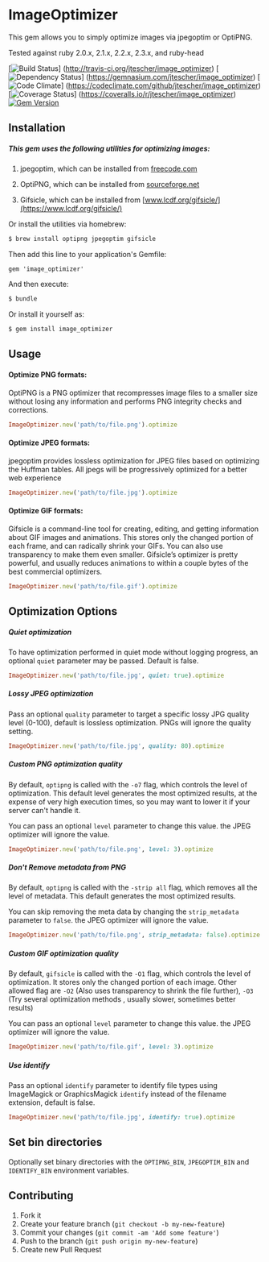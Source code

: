 # ImageOptimizer

This gem allows you to simply optimize images via jpegoptim or OptiPNG.

Tested against ruby 2.0.x, 2.1.x, 2.2.x, 2.3.x, and ruby-head

[![Build Status](https://secure.travis-ci.org/jtescher/image_optimizer.png)]
(http://travis-ci.org/jtescher/image_optimizer)
[![Dependency Status](https://gemnasium.com/jtescher/image_optimizer.png)]
(https://gemnasium.com/jtescher/image_optimizer)
[![Code Climate](https://codeclimate.com/github/jtescher/image_optimizer.png)]
(https://codeclimate.com/github/jtescher/image_optimizer)
[![Coverage Status](https://coveralls.io/repos/jtescher/image_optimizer/badge.png)]
(https://coveralls.io/r/jtescher/image_optimizer)
[![Gem Version](https://badge.fury.io/rb/image_optimizer.png)](http://badge.fury.io/rb/image_optimizer)

## Installation

##### This gem uses the following utilities for optimizing images:

1. jpegoptim, which can be installed from [freecode.com](http://freecode.com/projects/jpegoptim)

2. OptiPNG, which can be installed from [sourceforge.net](http://optipng.sourceforge.net/)

3. Gifsicle, which can be installed from [www.lcdf.org/gifsicle/](https://www.lcdf.org/gifsicle/)

Or install the utilities via homebrew:

```bash
$ brew install optipng jpegoptim gifsicle
```

Then add this line to your application's Gemfile:

    gem 'image_optimizer'

And then execute:

```bash
$ bundle
```   

Or install it yourself as:
```bash
$ gem install image_optimizer
```

## Usage

#### Optimize PNG formats:

OptiPNG is a PNG optimizer that recompresses image files to a smaller size without losing any information and
performs PNG integrity checks and corrections.

```ruby
ImageOptimizer.new('path/to/file.png').optimize
```

#### Optimize JPEG formats:

jpegoptim provides lossless optimization for JPEG files based on optimizing the Huffman tables.
All jpegs will be progressively optimized for a better web experience

```ruby
ImageOptimizer.new('path/to/file.jpg').optimize
```

#### Optimize GIF formats:

Gifsicle is a command-line tool for creating, editing, and getting information about GIF images and animations. This stores only the changed portion of each frame, and can radically shrink your GIFs. You can also use transparency to make them even smaller. Gifsicle’s optimizer is pretty powerful, and usually reduces animations to within a couple bytes of the best commercial optimizers.

```ruby
ImageOptimizer.new('path/to/file.gif').optimize
```

## Optimization Options

##### Quiet optimization

To have optimization performed in quiet mode without logging progress, an optional `quiet` parameter may be passed.
Default is false.

```ruby
ImageOptimizer.new('path/to/file.jpg', quiet: true).optimize
```

##### Lossy JPEG optimization

Pass an optional `quality` parameter to target a specific lossy JPG quality level (0-100), default is lossless
optimization. PNGs will ignore the quality setting.

```ruby
ImageOptimizer.new('path/to/file.jpg', quality: 80).optimize
```

##### Custom PNG optimization quality

By default, `optipng` is called with the `-o7` flag, which controls the level of
optimization. This default level generates the most optimized results, at the
expense of very high execution times, so you may want to lower it if your server
can't handle it.

You can pass an optional `level` parameter to change this value. the JPEG
optimizer will ignore the value.

```ruby
ImageOptimizer.new('path/to/file.png', level: 3).optimize
```

##### Don't Remove metadata from PNG

By default, `optipng` is called with the `-strip all` flag, which removes all the
level of metadata. This default generates the most optimized results.

You can skip removing the meta data by changing the `strip_metadata` parameter to
`false`. the JPEG optimizer will ignore the value.

```ruby
ImageOptimizer.new('path/to/file.png', strip_metadata: false).optimize
```

##### Custom GIF optimization quality

By default, `gifsicle` is called with the `-O1` flag, which controls the level of
optimization. It stores only the changed portion of each image. Other allowed flag are `-O2` (Also uses transparency to shrink the file further), `-O3` (Try several optimization methods , usually slower, sometimes better results)

You can pass an optional `level` parameter to change this value. the JPEG
optimizer will ignore the value.

```ruby
ImageOptimizer.new('path/to/file.gif', level: 3).optimize
```

##### Use identify

Pass an optional `identify` parameter to identify file types using ImageMagick or GraphicsMagick `identify`
instead of the filename extension, default is false.

```ruby
ImageOptimizer.new('path/to/file.jpg', identify: true).optimize
```

## Set bin directories

Optionally set binary directories with the `OPTIPNG_BIN`, `JPEGOPTIM_BIN` and `IDENTIFY_BIN` environment variables.


## Contributing

1. Fork it
2. Create your feature branch (`git checkout -b my-new-feature`)
3. Commit your changes (`git commit -am 'Add some feature'`)
4. Push to the branch (`git push origin my-new-feature`)
5. Create new Pull Request
